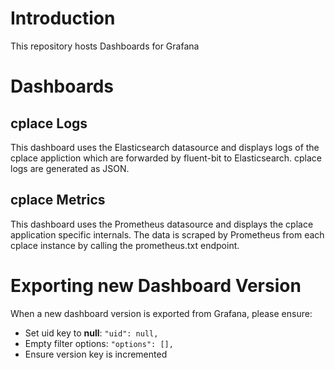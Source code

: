 # Introduction

This repository hosts Dashboards for Grafana

# Dashboards

## cplace Logs
This dashboard uses the Elasticsearch datasource and displays logs of the cplace appliction which are forwarded by fluent-bit
to Elasticsearch. cplace logs are generated as JSON.

## cplace Metrics
This dashboard uses the Prometheus datasource and displays the cplace application specific internals.
The data is scraped by Prometheus from each cplace instance by calling the prometheus.txt endpoint.

# Exporting new Dashboard Version
When a new dashboard version is exported from Grafana, please ensure:

* Set uid key to **null**: ```"uid": null,```
* Empty filter options: ```"options": [],```
* Ensure version key is incremented